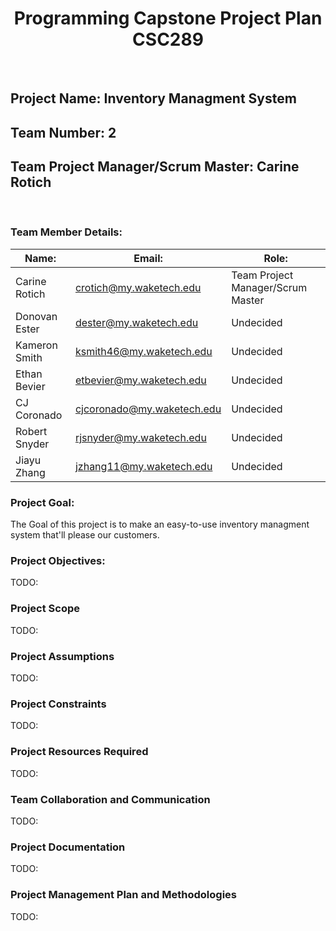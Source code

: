 
<h1 style="text-align: center;">Programming Capstone Project Plan CSC289</h1>

<br>

## Project Name: Inventory Managment System
## Team Number: 2
## Team Project Manager/Scrum Master: Carine Rotich

<br>

### Team Member Details:
|  Name: |Email:   |Role:   |
|---|---|---|
| Carine Rotich  |  crotich@my.waketech.edu    | Team Project Manager/Scrum Master  |
| Donovan Ester  |  dester@my.waketech.edu     |  Undecided |
| Kameron Smith  |  ksmith46@my.waketech.edu   |  Undecided |
| Ethan Bevier   |  etbevier@my.waketech.edu   |  Undecided |
| CJ Coronado    |  cjcoronado@my.waketech.edu |  Undecided |
| Robert Snyder  |  rjsnyder@my.waketech.edu   |  Undecided |
| Jiayu Zhang    | jzhang11@my.waketech.edu    |  Undecided |

### Project Goal:
The Goal of this project is to make an easy-to-use inventory managment system that'll please our customers.

### Project Objectives:
TODO:

### Project Scope
TODO:

### Project Assumptions
TODO:

### Project Constraints
TODO:

### Project Resources Required
TODO:

### Team Collaboration and Communication
TODO:

### Project Documentation
TODO:

### Project Management Plan and Methodologies
TODO:
